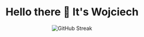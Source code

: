 <h1 align="center">Hello there 👋 It's Wojciech</h1>
<p align="center">
  <img src="http://github-readme-streak-stats.herokuapp.com?user=wsekta&theme=github-dark&hide_border=true" alt="GitHub Streak"/>
</p>
<!--
**wsekta/wsekta** is a ✨ _special_ ✨ repository because its `README.md` (this file) appears on your GitHub profile.

Here are some ideas to get you started:

- 🔭 I’m currently working on ...
- 🌱 I’m currently learning ...
- 👯 I’m looking to collaborate on ...
- 🤔 I’m looking for help with ...
- 💬 Ask me about ...
- 📫 How to reach me: ...
- 😄 Pronouns: ...
- ⚡ Fun fact: ...
-->
